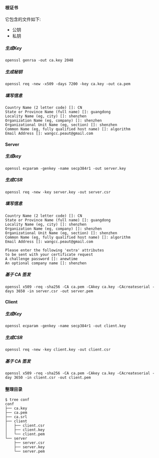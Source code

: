 #### 根证书

它包含的文件如下:
- 公钥
- 私钥

##### 生成Key

```shell
openssl genrsa -out ca.key 2048
```

##### 生成秘钥

```shell
openssl req -new -x509 -days 7200 -key ca.key -out ca.pem
```

##### 填写信息

```shell
Country Name (2 letter code) []: CN
State or Province Name (full name) []: guangdong
Locality Name (eg, city) []: shenzhen
Organization Name (eg, company) []: shenzhen
Organizational Unit Name (eg, section) []: shenzhen
Common Name (eg, fully qualified host name) []: algorithm
Email Address []: wangcc.peaut@gmail.com
```

#### Server

##### 生成key

```shell
openssl ecparam -genkey -name secp384r1 -out server.key
```

##### 生成CSR 

```shell
openssl req -new -key server.key -out server.csr
```

##### 填写信息

```shell
Country Name (2 letter code) []: CN
State or Province Name (full name) []: guangdong
Locality Name (eg, city) []: shenzhen
Organization Name (eg, company) []: shenzhen
Organizational Unit Name (eg, section) []: shenzhen
Common Name (eg, fully qualified host name) []: algorithm
Email Address []: wangcc.peaut@gmail.com

Please enter the following 'extra' attributes
to be sent with your certificate request
A challenge password []: anewtime
An optional company name []: shenzhen

```

##### 基于 CA 签发

```shell
openssl x509 -req -sha256 -CA ca.pem -CAkey ca.key -CAcreateserial -days 3650 -in server.csr -out server.pem
```

#### Client

##### 生成Key

```shell
openssl ecparam -genkey -name secp384r1 -out client.key
```

##### 生成CSR

```shell
openssl req -new -key client.key -out client.csr
```

##### 基于 CA 签发

```shell
openssl x509 -req -sha256 -CA ca.pem -CAkey ca.key -CAcreateserial -day 3650 -in client.csr -out client.pem
```

#### 整理目录

```shell
$ tree conf 
conf
├── ca.key
├── ca.pem
├── ca.srl
├── client
│   ├── client.csr
│   ├── client.key
│   └── client.pem
└── server
    ├── server.csr
    ├── server.key
    └── server.pem

```
